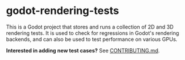 # godot-rendering-tests

This is a Godot project that stores and runs a collection of 2D and 3D rendering tests.
It is used to check for regressions in Godot's rendering backends, and can also be
used to test performance on various GPUs.

**Interested in adding new test cases?** See [CONTRIBUTING.md](CONTRIBUTING.md).
